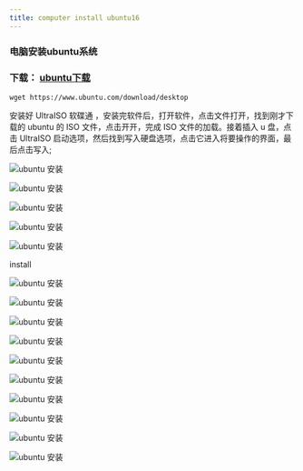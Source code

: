 ```yaml
---
title: computer install ubuntu16
---
```

### 电脑安装ubuntu系统

### 下载： [ubuntu下载](https://www.ubuntu.com/download/desktop "ubuntu下载")

```
wget https://www.ubuntu.com/download/desktop
```

安装好 UltraISO 软碟通 ，安装完软件后，打开软件，点击文件打开，找到刚才下载的 ubuntu 的 ISO 文件，点击开开，完成 ISO 文件的加载。接着插入 u 盘，点击 UltraISO 启动选项，然后找到写入硬盘选项，点击它进入将要操作的界面，最后点击写入;

![ubuntu 安装](/img/ubuntu/ubuntu_install/make1.png "ubuntu 安装")

![ubuntu 安装](/img/ubuntu/ubuntu_install/make2.png "ubuntu 安装")

![ubuntu 安装](/img/ubuntu/ubuntu_install/make3.png "ubuntu 安装")

![ubuntu 安装](/img/ubuntu/ubuntu_install/make4.png "ubuntu 安装")

![ubuntu 安装](/img/ubuntu/ubuntu_install/make5.png "ubuntu 安装")

install

![ubuntu 安装](/img/ubuntu/ubuntu_install/01.png "ubuntu 安装")

![ubuntu 安装](/img/ubuntu/ubuntu_install/02.png "ubuntu 安装")

![ubuntu 安装](/img/ubuntu/ubuntu_install/03.png "ubuntu 安装")

![ubuntu 安装](/img/ubuntu/ubuntu_install/04.png "ubuntu 安装")

![ubuntu 安装](/img/ubuntu/ubuntu_install/05.png "ubuntu 安装")

![ubuntu 安装](/img/ubuntu/ubuntu_install/06.png "ubuntu 安装")

![ubuntu 安装](/img/ubuntu/ubuntu_install/07.png "ubuntu 安装")

![ubuntu 安装](/img/ubuntu/ubuntu_install/08.png "ubuntu 安装")

![ubuntu 安装](/img/ubuntu/ubuntu_install/09.png "ubuntu 安装")

![ubuntu 安装](/img/ubuntu/ubuntu_install/10.png "ubuntu 安装")

































